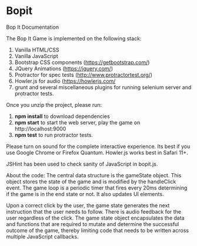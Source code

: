 # Bopit
Bop It Documentation

The Bop It Game is implemented on the following stack:
1. Vanilla HTML/CSS
2. Vanilla JavaScript
3. Bootstrap CSS components (https://getbootstrap.com/)
4. JQuery Animations (https://jquery.com/)
5. Protractor for spec tests (http://www.protractortest.org/)
6. Howler.js for audio (https://howlerjs.com/
7. grunt and several miscellaneous plugins for running selenium server and protractor tests.

Once you unzip the project, please run:
 1. **npm install** to download dependencies
 2. **npm start** to start the web server, play the game on http://localhost:9000
 3. **npm test** to run protractor tests.
 
Please turn on sound for the complete interactive experience. Its best if you use Google Chrome or Firefox Quantum. Howler.js works best in Safari 11+.

JSHint has been used to check sanity of JavaScript in bopit.js.


About the code:
The central data structure is the gameState object. This object stores the state of the game and is modified by the handleClick event. The game loop is a periodic timer that fires every 20ms determining if the game is in the end state or not. It also updates UI elements.

Upon a correct click by the user, the game state generates the next instruction that the user needs to follow. There is audio feedback for the user regardless of the click. The game state object encapsulates the data and functions that are required to mutate and determine the successful outcome of the game, thereby limiting code that needs to be written across multiple JavaScript callbacks.
